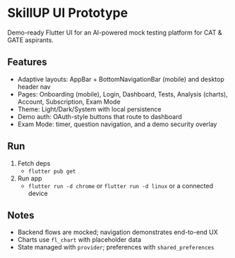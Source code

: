 # SkillUP UI Prototype

Demo-ready Flutter UI for an AI-powered mock testing platform for CAT & GATE aspirants.

## Features

- Adaptive layouts: AppBar + BottomNavigationBar (mobile) and desktop header nav
- Pages: Onboarding (mobile), Login, Dashboard, Tests, Analysis (charts), Account, Subscription, Exam Mode
- Theme: Light/Dark/System with local persistence
- Demo auth: OAuth-style buttons that route to dashboard
- Exam Mode: timer, question navigation, and a demo security overlay

## Run

1. Fetch deps
   - `flutter pub get`
2. Run app
   - `flutter run -d chrome` or `flutter run -d linux` or a connected device

## Notes

- Backend flows are mocked; navigation demonstrates end-to-end UX
- Charts use `fl_chart` with placeholder data
- State managed with `provider`; preferences with `shared_preferences`
